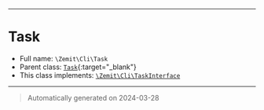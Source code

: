 ***

# Task





* Full name: `\Zemit\Cli\Task`
* Parent class: [`Task`](https://docs.phalcon.io/latest/api/){:target="_blank"}
* This class implements:
[`\Zemit\Cli\TaskInterface`](./TaskInterface.md)






***
> Automatically generated on 2024-03-28
